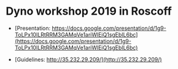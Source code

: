 # Dyno workshop 2019 in Roscoff

- [Presentation: https://docs.google.com/presentation/d/1g9-ToLPx10ILRtRRM3GAMqVe1ariWlEiQ1sgEbIL6bc](https://docs.google.com/presentation/d/1g9-ToLPx10ILRtRRM3GAMqVe1ariWlEiQ1sgEbIL6bc)

- [Guidelines: http://35.232.29.209/](http://35.232.29.209/)
